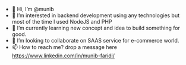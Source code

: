 - 👋 Hi, I’m @munib
- 👀 I’m interested in backend development using any technologies but most of the time I used NodeJS and PHP
- 🌱 I’m currently learning new concept and idea to build something for good.
- 💞️ I’m looking to collaborate on SAAS service for e-commerce world.
- 📫 How to reach me? drop a message here https://www.linkedin.com/in/munib-faridi/ 

<!---
munib/munib is a ✨ special ✨ repository because its `README.md` (this file) appears on your GitHub profile.
You can click the Preview link to take a look at your changes.
--->
